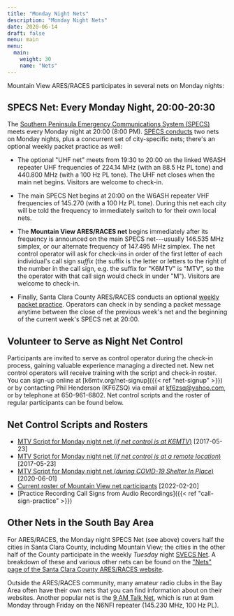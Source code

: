 ```yaml
---
title: "Monday Night Nets"
description: "Monday Night Nets"
date: 2020-06-14
draft: false
menu: main
menu:
  main:
    weight: 30
    name: "Nets"
---
```

Mountain View ARES/RACES participates in several nets on Monday nights:

## SPECS Net: Every Monday Night, 20:00-20:30

The [Southern Peninsula Emergency Communications System (SPECS)](http://www.specsnet.org/) meets every Monday night at
20:00 (8:00 PM). [SPECS conducts](https://www.specsnet.org/monday-night-net) two nets on Monday nights, plus a
concurrent set of city-specific nets; there's an optional weekly packet practice as well:

- The optional "UHF net" meets from 19:30 to 20:00 on the linked W6ASH repeater UHF frequencies of 224.14 MHz (with
an 88.5 Hz PL tone) and 440.800 MHz (with a 100 Hz PL tone). The UHF net closes when the main net begins.
Visitors are welcome to check-in.

- The main SPECS Net begins at 20:00 on the W6ASH repeater VHF frequencies of 145.270 (with a 100 Hz PL tone). During
this net each city will be told the frequency to immediately switch to for their own local nets.

- The **Mountain View ARES/RACES net** begins immediately after its frequency is announced on the main SPECS
net---usually 146.535 MHz simplex, or our alternate frequency of 147.495 MHz simplex. The net control operator
will ask for check-ins in order of the first letter of each individual's call sign _suffix_ (the suffix is the letter or
letters to the right of the number in the call sign, e.g. the suffix for "K6MTV" is "MTV", so the the operator with
that call sign would check in under "M"). Visitors are welcome to check-in.

- Finally, Santa Clara County ARES/RACES conducts an optional
[weekly packet practice](https://www.scc-ares-races.org/data/packet/weekly-packet-practice.html). Operators
can check in by sending a packet message anytime between the close of the previous week's net and the beginning
of the current week's SPECS net at 20:00.

## Volunteer to Serve as Night Net Control

Participants are invited to serve as control operator during the check-in process, gaining valuable experience
managing a directed net. New net control operators will receive training with the script and check-in roster.
You can sign-up online at [k6mtv.org/net-signup]({{< ref "net-signup" >}}) or by contacting
Phil Henderson (KF6ZSQ) via email at kf6zsq@yahoo.com, or by telephone at 650-961-6802. Net control
scripts and the roster of regular participants can be found below.

## Net Control Scripts and Rosters

- [MTV Script for Monday night net (_if net control is at K6MTV_)](MTV_SPECS_Script_K6MTV_2017052317.pdf) [2017-05-23]
- [MTV Script for Monday night net (_if net control is at a remote location_)](MTV_SPECS_Script_Remote_20170523.pdf) [2017-05-23]
- [MTV Script for Monday night net (_during COVID-19 Shelter In Place_)](MTV_SPECS_Script_SIP_20200601.pdf) [2020-06-01]
- [Current roster of Mountain View net participants](20220220-mtv-roster.pdf) [2022-02-20]
- [Practice Recording Call Signs from Audio Recordings]({{< ref "call-sign-practice" >}})

## Other Nets in the South Bay Area

For ARES/RACES, the Monday night SPECS Net (see above) covers half the cities in Santa Clara
County, including Mountain View; the cities in the other half of the County participate in the weekly _Tuesday_
night [SVECS Net](http://www.svecs.net/). A breakdown of these and various other nets can be found on the
["Nets" page of the Santa Clara County ARES/RACES website](https://www.scc-ares-races.org/nets.html).

Outside the ARES/RACES community, many amateur radio clubs in the Bay Area often have their own nets that you
can find information about on their websites. Another popular net is the [9 AM Talk Net](http://www.9amtalk.net/),
which is run at 9am Monday through Friday on the N6NFI repeater (145.230 MHz, 100 Hz PL).

